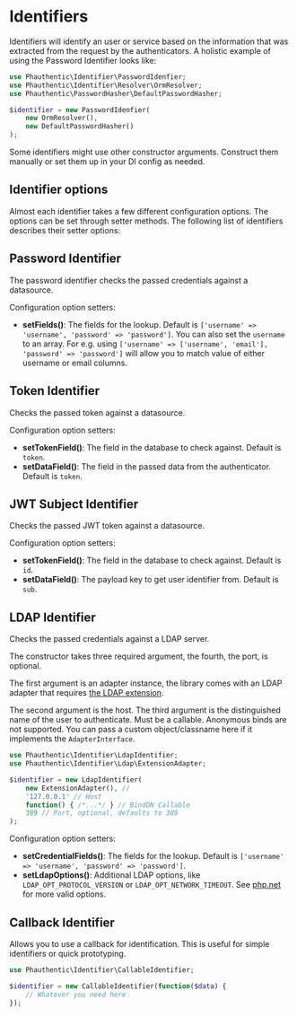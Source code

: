 # Identifiers

Identifiers will identify an user or service based on the information that was extracted from the request by the authenticators. A holistic example of using the Password Identifier looks like:

```php
use Phauthentic\Identifier\PasswordIdenfier;
use Phauthentic\Identifier\Resolver\OrmResolver;
use Phauthentic\PasswordHasher\DefaultPasswordHasher;

$identifier = new PasswordIdenfier(
    new OrmResolver(),
    new DefaultPasswordHasher()
);
```

Some identifiers might use other constructor arguments. Construct them manually or set them up in your DI config as needed.

## Identifier options

Almost each identifier takes a few different configuration options. The options can be set through setter methods. The following list of identifiers describes their setter options: 


## Password Identifier

The password identifier checks the passed credentials against a datasource.

Configuration option setters:

* **setFields()**: The fields for the lookup. Default is `['username' => 'username', 'password' => 'password']`.
  You can also set the `username` to an array. For e.g. using
  `['username' => ['username', 'email'], 'password' => 'password']` will allow
  you to match value of either username or email columns.

## Token Identifier

Checks the passed token against a datasource.

Configuration option setters:

* **setTokenField()**: The field in the database to check against. Default is `token`.
* **setDataField()**: The field in the passed data from the authenticator. Default is `token`.

## JWT Subject Identifier

Checks the passed JWT token against a datasource.

Configuration option setters:

* **setTokenField()**: The field in the database to check against. Default is `id`.
* **setDataField()**: The payload key to get user identifier from. Default is `sub`.

## LDAP Identifier

Checks the passed credentials against a LDAP server.

The constructor takes three required argument, the fourth, the port, is optional.

The first argument is an adapter instance, the library comes with an LDAP adapter that requires [the LDAP extension](http://php.net/manual/en/book.ldap.php).

The second argument is the host. The third argument is the distinguished name of the user to authenticate. Must be a callable. Anonymous binds are not supported. You can pass a custom object/classname here if it implements the `AdapterInterface`.

```php
use Phauthentic\Identifier\LdapIdentifier;
use Phauthentic\Identifier\Ldap\ExtensionAdapter;

$identifier = new LdapIdentifier(
    new ExtensionAdapter(), // 
    '127.0.0.1' // Host
    function() { /*...*/ } // BindDN Callable
    389 // Port, optional, defaults to 389
);
```

Configuration option setters:

* **setCredentialFields()**: The fields for the lookup. Default is `['username' => 'username', 'password' => 'password']`.
* **setLdapOptions()**: Additional LDAP options, like `LDAP_OPT_PROTOCOL_VERSION` or `LDAP_OPT_NETWORK_TIMEOUT`.
  See [php.net](http://php.net/manual/en/function.ldap-set-option.php) for more valid options.

## Callback Identifier

Allows you to use a callback for identification. This is useful for simple identifiers or quick prototyping.

```php
use Phauthentic\Identifier\CallableIdentifier;

$identifier = new CallableIdentifier(function($data) {
    // Whatever you need here
});
```
